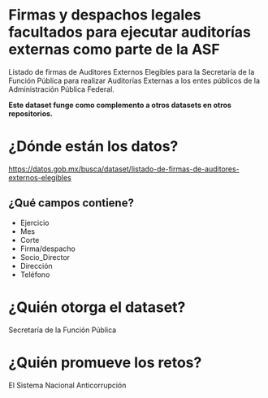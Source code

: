 # Firmas y despachos legales facultados para ejecutar auditorías externas como parte de la ASF
Listado de firmas de Auditores Externos Elegibles para la Secretaría de la Función Pública para realizar Auditorías Externas a los entes públicos de la Administración Pública Federal.

**Este dataset funge como complemento a otros datasets en otros repositorios.**

# ¿Dónde están los datos?
https://datos.gob.mx/busca/dataset/listado-de-firmas-de-auditores-externos-elegibles

## ¿Qué campos contiene?
+ Ejercicio
+ Mes
+ Corte
+ Firma/despacho
+ Socio_Director
+ Dirección
+ Teléfono

# ¿Quién otorga el dataset?
Secretaría de la Función Pública

# ¿Quién promueve los retos?
El Sistema Nacional Anticorrupción

